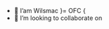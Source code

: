 - 🤩 I’am Wilsmac }= OFC {
- 💞️ I’m looking to collaborate on


<!---
Wilsmac/Wilsmac is a ✨ special ✨ repository because its `README.md` (this file) appears on your GitHub profile.
You can click the Preview link to take a look at your changes.
--->
